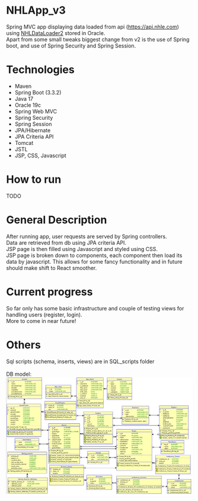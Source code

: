 # NHLApp_v3

Spring MVC app displaying data loaded from api (https://api.nhle.com) using [NHLDataLoader2](https://github.com/Tomas-Mas/NHLDataLoader_v2/) stored in Oracle.
	<br>
Apart from some small tweaks biggest change from v2 is the use of Spring boot, and use of Spring Security and Spring Session.

# Technologies
- Maven
- Spring Boot (3.3.2)
- Java 17
- Oracle 19c
- Spring Web MVC
- Spring Security
- Spring Session
- JPA/Hibernate
- JPA Criteria API
- Tomcat
- JSTL
- JSP, CSS, Javascript

# How to run
TODO

# General Description
After running app, user requests are served by Spring controllers. <br>
Data are retrieved from db using JPA criteria API. <br>
JSP page is then filled using Javascript and styled using CSS. <br>
JSP page is broken down to components, each component then load its data by javascript. This allows for some fancy functionality and in future should make shift to React smoother. <br>

# Current progress
So far only has some basic infrastructure and couple of testing views for handling users (register, login). <br>
More to come in near future!

# Others
Sql scripts (schema, inserts, views) are in SQL_scripts folder
	<br> <br>
DB model:
![database model](readme-imgs/db_model.png)
